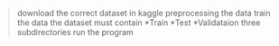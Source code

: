 >download the correct dataset in kaggle
>preprocessing the data
>train the data
>the dataset must contain
*Train
*Test
*Validataion three subdirectories
>run the program
